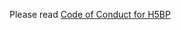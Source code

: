 Please read [Code of Conduct for H5BP](https://github.com/h5bp/html5-boilerplate/blob/master/.github/CODE_OF_CONDUCT.md)
